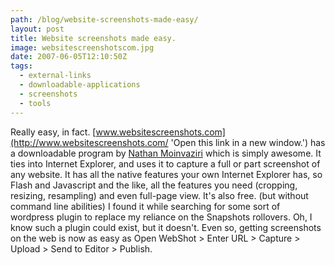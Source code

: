 ```yaml
---
path: /blog/website-screenshots-made-easy/
layout: post
title: Website screenshots made easy.
image: websitescreenshotscom.jpg
date: 2007-06-05T12:10:50Z
tags:
  - external-links
  - downloadable-applications
  - screenshots
  - tools
---
```


Really easy, in fact. [www.websitescreenshots.com](http://www.websitescreenshots.com/ 'Open this link in a new window.') has a downloadable program by [Nathan Moinvaziri](http://www.nathanm.com/) which is simply awesome. It ties into Internet Explorer, and uses it to capture a full or part screenshot of any website. It has all the native features your own Internet Explorer has, so Flash and Javascript and the like, all the features you need (cropping, resizing, resampling) and even full-page view. It's also free. (but without command line abilities) I found it while searching for some sort of wordpress plugin to replace my reliance on the Snapshots rollovers. Oh, I know such a plugin could exist, but it doesn't. Even so, getting screenshots on the web is now as easy as Open WebShot > Enter URL > Capture > Upload > Send to Editor > Publish.
